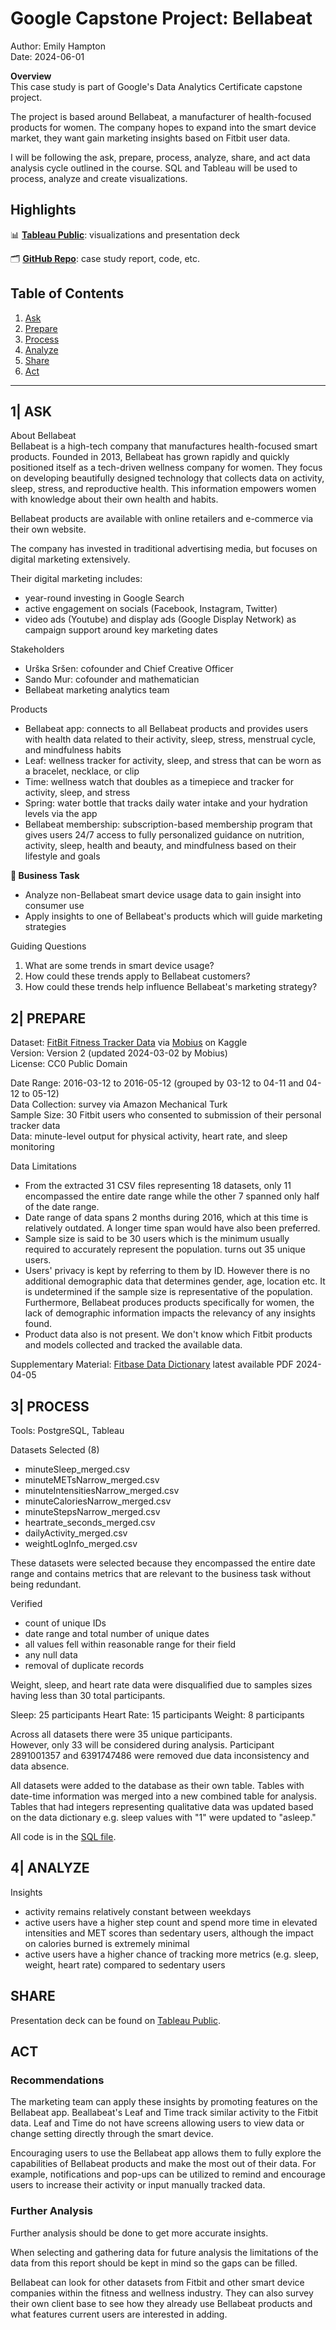 # Google Capstone Project: Bellabeat
Author: Emily Hampton  
Date: 2024-06-01

**Overview**  
This case study is part of Google's Data Analytics Certificate capstone project.

The project is based around Bellabeat, a manufacturer of health-focused products for women. The company hopes to expand into the smart device market, they want gain marketing insights based on Fitbit user data.

I will be following the ask, prepare, process, analyze, share, and act data analysis cycle outlined in the course. SQL and Tableau will be used to process, analyze and create visualizations.
## Highlights
📊 [**Tableau Public**](https://public.tableau.com/views/BellabeatCapstoneProject_17167013509350/Story1?:language=en-US&:sid=&:display_count=n&:origin=viz_share_link): visualizations and presentation deck

🗂️ [**GitHub Repo**](https://github.com/emixmh/bellabeat-google-casestudy): case study report, code, etc.
## Table of Contents
1. [Ask](#ask)
2. [Prepare](#prepare)
3. [Process](#process)
4. [Analyze](#analyze)
5. [Share](#share)
6. [Act](#act)
---
##  1| ASK <a name="ask"></a>

About Bellabeat  
Bellabeat is a high-tech company that manufactures health-focused smart products. Founded in 2013, Bellabeat has grown rapidly and quickly positioned itself as a tech-driven wellness company for women. They focus on developing beautifully designed technology that collects data on activity, sleep, stress, and reproductive health. This information empowers women with knowledge about their own health and habits.

Bellabeat products are available with online retailers and e-commerce via their own website. 

The company has invested in traditional advertising media, but focuses on digital marketing extensively. 

Their digital marketing includes:
- year-round investing in Google Search
- active engagement on socials (Facebook, Instagram, Twitter)
- video ads (Youtube) and display ads (Google Display Network) as campaign support around key marketing dates

Stakeholders
- Urška Sršen: cofounder and Chief Creative Officer
- Sando Mur: cofounder and mathematician
- Bellabeat marketing analytics team

Products
- Bellabeat app: connects to all Bellabeat products and provides users with health data related to their activity, sleep, stress, menstrual cycle, and mindfulness habits
- Leaf: wellness tracker for activity, sleep, and stress that can be worn as a bracelet, necklace, or clip
- Time: wellness watch that doubles as a timepiece and tracker for activity, sleep, and stress
- Spring: water bottle that tracks daily water intake and your hydration levels via the app
- Bellabeat membership: subscription-based membership program that gives users 24/7 access to fully personalized guidance on nutrition, activity, sleep, health and beauty, and mindfulness based on their lifestyle and goals

**📍 Business Task**  
- Analyze non-Bellabeat smart device usage data to gain insight into consumer use
- Apply insights to one of Bellabeat's products which will guide marketing strategies

Guiding Questions
1. What are some trends in smart device usage?  
2. How could these trends apply to Bellabeat customers?
3. How could these trends help influence Bellabeat's marketing strategy?
## 2| PREPARE <a name="prepare"></a>

Dataset: [FitBit Fitness Tracker Data](https://www.kaggle.com/datasets/arashnic/fitbit) via [Mobius](https://www.kaggle.com/arashnic) on Kaggle  
Version: Version 2 (updated 2024-03-02 by Mobius)  
License: CC0 Public Domain

Date Range: 2016-03-12 to 2016-05-12 (grouped by 03-12 to 04-11 and 04-12 to 05-12)  
Data Collection: survey via Amazon Mechanical Turk  
Sample Size: 30 Fitbit users who consented to submission of their personal tracker data  
Data: minute-level output for physical activity, heart rate, and sleep monitoring

Data Limitations
- From the extracted 31 CSV files representing 18 datasets, only 11 encompassed the entire date range while the other 7 spanned only half of the date range.
- Date range of data spans 2 months during 2016, which at this time is relatively outdated. A longer time span would have also been preferred.
- Sample size is said to be 30 users which is the minimum usually required to accurately represent the population. turns out 35 unique users.
- Users' privacy is kept by referring to them by ID. However there is no additional demographic data that determines gender, age, location etc. It is undetermined if the sample size is representative of the population. Furthermore, Bellabeat produces products specifically for women, the lack of demographic information impacts the relevancy of any insights found.
- Product data also is not present. We don't know which Fitbit products and models collected and tracked the available data.

Supplementary Material: [Fitbase Data Dictionary](https://www.fitabase.com/resources/knowledge-base/exporting-data/data-dictionaries/) latest available PDF 2024-04-05
## 3| PROCESS <a name="process"></a>
Tools: PostgreSQL, Tableau

Datasets Selected (8)
- minuteSleep_merged.csv
- minuteMETsNarrow_merged.csv
- minuteIntensitiesNarrow_merged.csv
- minuteCaloriesNarrow_merged.csv
- minuteStepsNarrow_merged.csv
- heartrate_seconds_merged.csv
- dailyActivity_merged.csv
- weightLogInfo_merged.csv

These datasets were selected because they encompassed the entire date range and contains metrics that are relevant to the business task without being redundant.

Verified
- count of unique IDs
- date range and total number of unique dates
- all values fell within reasonable range for their field
- any null data
- removal of duplicate records

Weight, sleep, and heart rate data were disqualified due to samples sizes having less than 30 total participants.

Sleep: 25 participants
Heart Rate: 15 participants
Weight: 8 participants

Across all datasets there were 35 unique participants.  
However, only 33 will be considered during analysis. Participant 2891001357 and 6391747486 were removed due data inconsistency and data absence.

All datasets were added to the database as their own table. Tables with date-time information was merged into a new combined table for analysis. Tables that had integers representing qualitative data was updated based on the data dictionary e.g.  sleep values with "1" were updated to "asleep."

All code is in the [SQL file](https://github.com/emixmh/bellabeat-google-casestudy/blob/main/20240601.sql).
## 4| ANALYZE <a name="analyze"></a>
Insights
- activity remains relatively constant between weekdays
- active users have a higher step count and spend more time in elevated intensities and MET scores than sedentary users, although the impact on calories burned is extremely minimal
- active users have a higher chance of tracking more metrics (e.g. sleep, weight, heart rate) compared to sedentary users
## SHARE <a name="share"></a>
Presentation deck can be found on [Tableau Public](https://public.tableau.com/views/BellabeatCapstoneProject_17167013509350/Story1?:language=en-US&:sid=&:display_count=n&:origin=viz_share_link).
## ACT <a name="act"></a>
### Recommendations
The marketing team can apply these insights by promoting features on the Bellabeat app. Beallabeat's Leaf and Time track similar activity to the Fitbit data. Leaf and Time do not have screens allowing users to view data or change setting directly through the smart device.

Encouraging users to use the Bellabeat app allows them to fully explore the capabilities of Bellabeat products and make the most out of their data. For example, notifications and pop-ups can be utilized to remind and encourage users to increase their activity or input manually tracked data.
### Further Analysis
Further analysis should be done to get more accurate insights. 

When selecting and gathering data for future analysis the limitations of the data from this report should be kept in mind so the gaps can be filled.

Bellabeat can look for other datasets from Fitbit and other smart device companies within the fitness and wellness industry. They can also survey their own client base to see how they already use Bellabeat products and what features current users are interested in adding.
